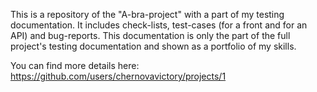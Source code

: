 This is a repository of the "A-bra-project" with a part of my testing documentation.
It includes check-lists, test-cases (for a front and for an API) and bug-reports. This documentation is only the part of the full project's testing documentation and shown as a portfolio of my skills.

You can find more details here: https://github.com/users/chernovavictory/projects/1
